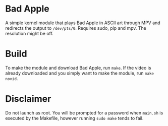 # Bad Apple
A simple kernel module that plays Bad Apple in ASCII art through MPV and redirects the output to `/dev/pts/0`. Requires sudo, pip and mpv. The resolution might be off.

# Build
To make the module and download Bad Apple, run `make`. If the video is already downloaded and you simply want to make the module, run `make novid`.

# Disclaimer
Do not launch as root. You will be prompted for a password when `main.sh` is executed by the Makefile, however running `sudo make` tends to fail.
